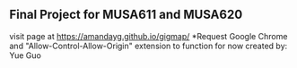 ## Final Project for MUSA611 and MUSA620
visit page at https://amandayg.github.io/gigmap/
*Request Google Chrome and "Allow-Control-Allow-Origin" extension to function for now
created by: Yue Guo
